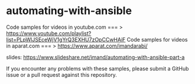 # automating-with-ansible

Code samples for videos in youtube.com === >  https://www.youtube.com/playlist?list=PLpWlJSEceWjV1gYrQ3EXHU7zOpCCwHAiF
Code samples for videos in aparat.com === > https://www.aparat.com/imandarabi/

slides: https://www.slideshare.net/imand/automating-with-ansible-part-a

If you encounter any problems with these samples, please submit a GitHub issue or a pull request against this repository.
